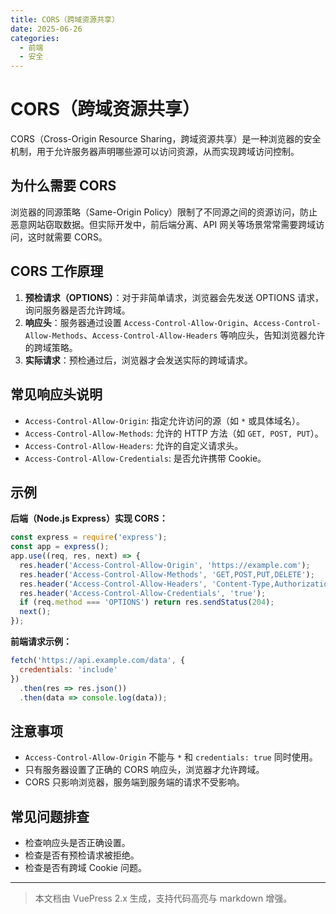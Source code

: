```yaml
---
title: CORS（跨域资源共享）
date: 2025-06-26
categories:
  - 前端
  - 安全
---
```


# CORS（跨域资源共享）

CORS（Cross-Origin Resource Sharing，跨域资源共享）是一种浏览器的安全机制，用于允许服务器声明哪些源可以访问资源，从而实现跨域访问控制。

## 为什么需要 CORS
浏览器的同源策略（Same-Origin Policy）限制了不同源之间的资源访问，防止恶意网站窃取数据。但实际开发中，前后端分离、API 网关等场景常常需要跨域访问，这时就需要 CORS。

## CORS 工作原理
1. **预检请求（OPTIONS）**：对于非简单请求，浏览器会先发送 OPTIONS 请求，询问服务器是否允许跨域。
2. **响应头**：服务器通过设置 `Access-Control-Allow-Origin`、`Access-Control-Allow-Methods`、`Access-Control-Allow-Headers` 等响应头，告知浏览器允许的跨域策略。
3. **实际请求**：预检通过后，浏览器才会发送实际的跨域请求。

## 常见响应头说明
- `Access-Control-Allow-Origin`: 指定允许访问的源（如 `*` 或具体域名）。
- `Access-Control-Allow-Methods`: 允许的 HTTP 方法（如 `GET, POST, PUT`）。
- `Access-Control-Allow-Headers`: 允许的自定义请求头。
- `Access-Control-Allow-Credentials`: 是否允许携带 Cookie。

## 示例
**后端（Node.js Express）实现 CORS：**

```js
const express = require('express');
const app = express();
app.use((req, res, next) => {
  res.header('Access-Control-Allow-Origin', 'https://example.com');
  res.header('Access-Control-Allow-Methods', 'GET,POST,PUT,DELETE');
  res.header('Access-Control-Allow-Headers', 'Content-Type,Authorization');
  res.header('Access-Control-Allow-Credentials', 'true');
  if (req.method === 'OPTIONS') return res.sendStatus(204);
  next();
});
```

**前端请求示例：**

```js
fetch('https://api.example.com/data', {
  credentials: 'include'
})
  .then(res => res.json())
  .then(data => console.log(data));
```

## 注意事项
- `Access-Control-Allow-Origin` 不能与 `*` 和 `credentials: true` 同时使用。
- 只有服务器设置了正确的 CORS 响应头，浏览器才允许跨域。
- CORS 只影响浏览器，服务端到服务端的请求不受影响。

## 常见问题排查
- 检查响应头是否正确设置。
- 检查是否有预检请求被拒绝。
- 检查是否有跨域 Cookie 问题。

---

> 本文档由 VuePress 2.x 生成，支持代码高亮与 markdown 增强。
